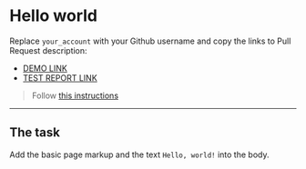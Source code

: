 # Hello world
Replace `your_account` with your Github username and copy the links to Pull Request description:
- [DEMO LINK](https://linetstg.github.io/layout_hello-world/)
- [TEST REPORT LINK](https://linetstg.github.io/layout_hello-world/report/html_report/)

> Follow [this instructions](https://github.com/mate-academy/layout_task-guideline#how-to-solve-the-layout-tasks-on-github)
___

## The task 
Add the basic page markup and the text `Hello, world!` into the body.
